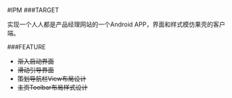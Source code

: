 #IPM
###TARGET

实现一个人人都是产品经理网站的一个Android APP，界面和样式模仿果壳的客户端。

###FEATURE

- ~~渐入启动界面~~
- ~~滑动引导界面~~
- ~~策划导航栏View布局设计~~
- ~~主页Toolbar布局样式设计~~

